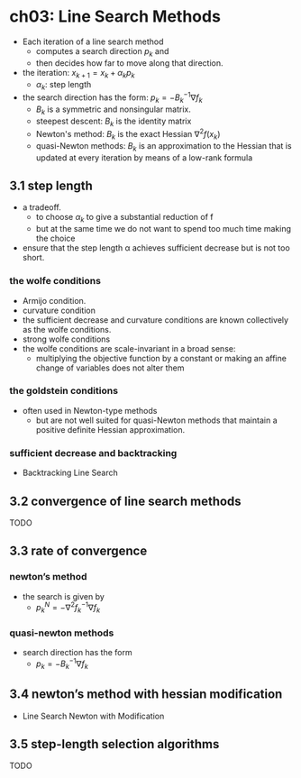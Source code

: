 # ch03: Line Search Methods

* Each iteration of a line search method
  * computes a search direction $p_k$ and
  * then decides how far to move along that direction.
* the iteration: $x_{k+1} = x_k + \alpha_k p_k$
  * $\alpha_k$: step length
* the search direction has the form: $p_k = - B_k^{-1} \nabla f_k$
  *  $B_k$ is a symmetric and nonsingular matrix.
  * steepest descent: $B_k$ is the identity matrix
  * Newton's method:  $B_k$ is the exact Hessian $\nabla^2 f(x_k)$
  * quasi-Newton methods: $B_k$ is an approximation to the Hessian that
    is updated at every iteration by means of a low-rank formula

## 3.1 step length
* a tradeoff.
  * to choose $\alpha_k$ to give a substantial reduction of f
  * but at the same time we do not want to spend too much time making the choice
* ensure that the step length α achieves sufficient decrease but is not too short.

### the wolfe conditions
* Armijo condition.
* curvature condition
* the sufficient decrease and curvature conditions are known collectively
  as the wolfe conditions.
* strong wolfe conditions
* the wolfe conditions are scale-invariant in a broad sense:
  * multiplying the objective function by a constant or
    making an affine change of variables does not alter them

### the goldstein conditions
* often used in Newton-type methods
  * but are not well suited for quasi-Newton methods that
    maintain a positive definite Hessian approximation.

### sufficient decrease and backtracking
* Backtracking Line Search

## 3.2 convergence of line search methods
TODO

## 3.3 rate of convergence
### newton’s method
* the search is given by
  * $p_k^N = - \nabla^2 f_k^{-1} \nabla f_k$

### quasi-newton methods
* search direction has the form
  * $p_k = - B_k^{-1} \nabla f_k$

## 3.4 newton’s method with hessian modification
* Line Search Newton with Modification

## 3.5 step-length selection algorithms
TODO
